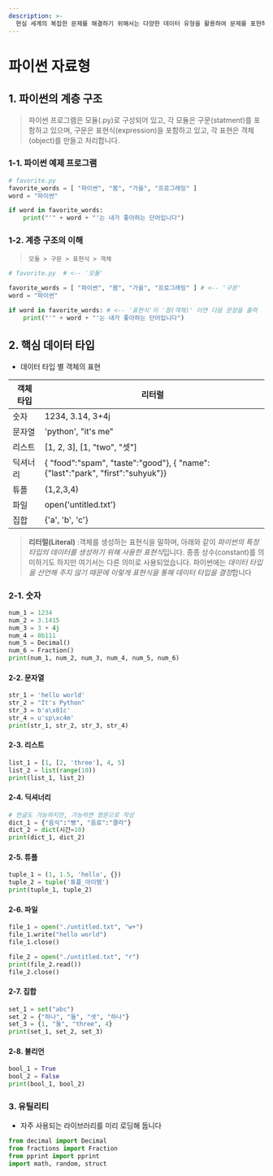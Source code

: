 ```yaml
---
description: >-
  현실 세계의 복잡한 문제를 해결하기 위해서는 다양한 데이터 유형을 활용하여 문제를 표현하고 이를 해결하는 방법을 학습합니다
---
```



# 파이썬 자료형

## 1. 파이썬의 계층 구조
> 파이썬 프로그램은 모듈(.py)로 구성되어 있고, 각 모듈은 구문(statment)를 포함하고 있으며, 구문은 표현식(expression)을 포함하고 있고, 각 표현은 객체(object)를 만들고 처리합니다. 


### 1-1. 파이썬 예제 프로그램

```python
# favorite.py
favorite_words = [ "파이썬", "봄", "가을", "프로그래밍" ]
word = "파이썬"

if word in favorite_words:
    print("'" + word + "'는 내가 좋아하는 단어입니다")
```

### 1-2. 계층 구조의 이해
> `모듈 > 구문 > 표현식 > 객체`

```python
# favorite.py  # <-- '모듈'

favorite_words = [ "파이썬", "봄", "가을", "프로그래밍" ] # <-- '구문'
word = "파이썬"

if word in favorite_words: # <-- '표현식'이 '참(객체)' 이면 다음 문장을 출력
    print("'" + word + "'는 내가 좋아하는 단어입니다")
```


## 2. 핵심 데이터 타입

* 데이터 타입 별 객체의 표현

| 객체 타입 | 리터럴 |
| --- | --- |
| 숫자 | 1234, 3.14, 3+4j |
| 문자열 | 'python', "it's me" |
| 리스트 | [1, 2, 3], [1, "two", "셋"] |
| 딕셔너리 | { "food":"spam", "taste":"good"}, { "name":{"last":"park", "first":"suhyuk"}} |
| 튜플 | (1,2,3,4) |
| 파일 | open('untitled.txt') |
| 집합 | {'a', 'b', 'c'} |

> **리터럴(Literal)** :객체를 생성하는 표현식을 말하며, 아래와 같이 *파이썬의 특정 타입의 데이터를 생성하기 위해 사용한 표현식*입니다. 종종 상수(constant)를 의미하기도 하지만 여기서는 다른 의미로 사용되었습니다. 파이썬에는 *데이터 타입을 선언해 주지 않기 때문에 이렇게 표현식을 통해 데이터 타입을 결정*합니다

### 2-1. 숫자
```python
num_1 = 1234
num_2 = 3.1415
num_3 = 3 + 4j
num_4 = 0b111
num_5 = Decimal()
num_6 = Fraction()
print(num_1, num_2, num_3, num_4, num_5, num_6)
```

#### 2-2. 문자열
```python
str_1 = 'hello world'
str_2 = "It's Python"
str_3 = b'a\x01c'
str_4 = u'sp\xc4m'
print(str_1, str_2, str_3, str_4)
```

#### 2-3. 리스트
```python
list_1 = [1, [2, 'three'], 4, 5]
list_2 = list(range(10))
print(list_1, list_2)
```

#### 2-4. 딕셔너리
```python
# 한글도 가능하지만, 가능하면 영문으로 작성
dict_1 = {"음식":"빵", "음료":"콜라"}
dict_2 = dict(시간=10)
print(dict_1, dict_2)
```

#### 2-5. 튜플
```python
tuple_1 = (1, 1.5, 'hello', {})
tuple_2 = tuple('튜플_아이템')
print(tuple_1, tuple_2)
```

#### 2-6. 파일
```python
file_1 = open("./untitled.txt", "w+")
file_1.write("hello world")
file_1.close()

file_2 = open("./untitled.txt", "r")
print(file_2.read())
file_2.close()
```

#### 2-7. 집합
```python
set_1 = set("abc")
set_2 = {"하나", "둘", "셋", "하나"}
set_3 = {1, "둘", "three", 4}
print(set_1, set_2, set_3)
```

#### 2-8. 불리언
```python
bool_1 = True
bool_2 = False
print(bool_1, bool_2)
```

### 3. 유틸리티

* 자주 사용되는 라이브러리를 미리 로딩해 둡니다
```python
from decimal import Decimal
from fractions import Fraction
from pprint import pprint
import math, random, struct
```

